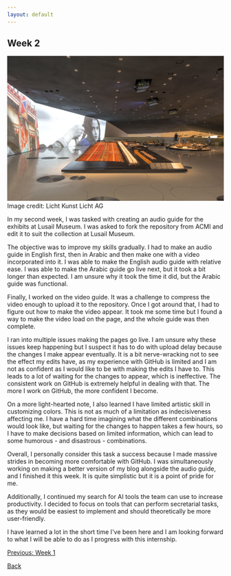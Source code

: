 ```yaml
---
layout: default
---
```


## Week 2

![Life in the desert](/assets/images/nmoq_3.png)
Image credit: Licht Kunst Licht AG

In my second week, I was tasked with creating an audio guide for the exhibits at Lusail Museum. I was asked to fork the repository from ACMI and edit it to suit the collection at Lusail Museum.

The objective was to improve my skills gradually. I had to make an audio guide in English first, then in Arabic and then make one with a video incorporated into it. I was able to make the English audio guide with relative ease. I was able to make the Arabic guide go live next, but it took a bit longer than expected. I am unsure why it took the time it did, but the Arabic guide was functional.

Finally, I worked on the video guide. It was a challenge to compress the video enough to upload it to the repository. Once I got around that, I had to figure out how to make the video appear. It took me some time but I found a way to make the video load on the page, and the whole guide was then complete.

I ran into multiple issues making the pages go live. I am unsure why these issues keep happening but I suspect it has to do with upload delay because the changes I make appear eventually. It is a bit nerve-wracking not to see the effect my edits have, as my experience with GitHub is limited and I am not as confident as I would like to be with making the edits I have to. This leads to a lot of waiting for the changes to appear, which is ineffective. The consistent work on GitHub is extremely helpful in dealing with that. The more I work on GitHub, the more confident I become.

On a more light-hearted note, I also learned I have limited artistic skill in customizing colors. This is not as much of a limitation as indecisiveness affecting me. I have a hard time imagining what the different combinations would look like, but waiting for the changes to happen takes a few hours, so I have to make decisions based on limited information, which can lead to some humorous - and disastrous - combinations.

Overall, I personally consider this task a success because I made massive strides in becoming more comfortable with GitHub. I was simultaneously working on making a better version of my blog alongside the audio guide, and I finished it this week. It is quite simplistic but it is a point of pride for me.

Additionally, I continued my search for AI tools the team can use to increase productivity. I decided to focus on tools that can perform secretarial tasks, as they would be easiest to implement and should theoretically be more user-friendly.

I have learned a lot in the short time I've been here and I am looking forward to what I will be able to do as I progress with this internship.

[Previous: Week 1](./another-page.html)

[Back](./)
